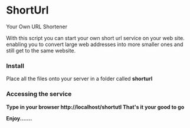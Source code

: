 # ShortUrl
Your Own URL Shortener

With this script you can start your own short url service on your web site. enabling you to convert large web addresses into more smaller ones and still get to the same website.

<h3>Install</h3>
Place all the files onto your server in a folder called <b> shorturl<//b>

<h3>Accessing the service</h3>

Type in your browser http://localhost/shortutl That's it your good to go

Enjoy.......

